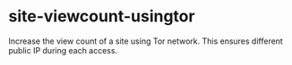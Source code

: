 # site-viewcount-usingtor
Increase the view count of a site using Tor network. This ensures different public IP during each access.
